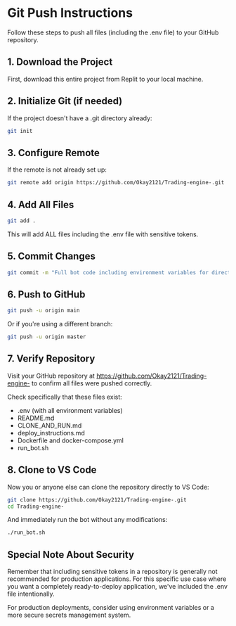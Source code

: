# Git Push Instructions

Follow these steps to push all files (including the .env file) to your GitHub repository.

## 1. Download the Project

First, download this entire project from Replit to your local machine.

## 2. Initialize Git (if needed)

If the project doesn't have a .git directory already:

```bash
git init
```

## 3. Configure Remote

If the remote is not already set up:

```bash
git remote add origin https://github.com/Okay2121/Trading-engine-.git
```

## 4. Add All Files

```bash
git add .
```

This will add ALL files including the .env file with sensitive tokens.

## 5. Commit Changes

```bash
git commit -m "Full bot code including environment variables for direct deployment"
```

## 6. Push to GitHub

```bash
git push -u origin main
```

Or if you're using a different branch:

```bash
git push -u origin master
```

## 7. Verify Repository

Visit your GitHub repository at https://github.com/Okay2121/Trading-engine- to confirm all files were pushed correctly.

Check specifically that these files exist:
- .env (with all environment variables)
- README.md
- CLONE_AND_RUN.md
- deploy_instructions.md
- Dockerfile and docker-compose.yml
- run_bot.sh

## 8. Clone to VS Code

Now you or anyone else can clone the repository directly to VS Code:

```bash
git clone https://github.com/Okay2121/Trading-engine-.git
cd Trading-engine-
```

And immediately run the bot without any modifications:

```bash
./run_bot.sh
```

## Special Note About Security

Remember that including sensitive tokens in a repository is generally not recommended for production applications. For this specific use case where you want a completely ready-to-deploy application, we've included the .env file intentionally.

For production deployments, consider using environment variables or a more secure secrets management system.